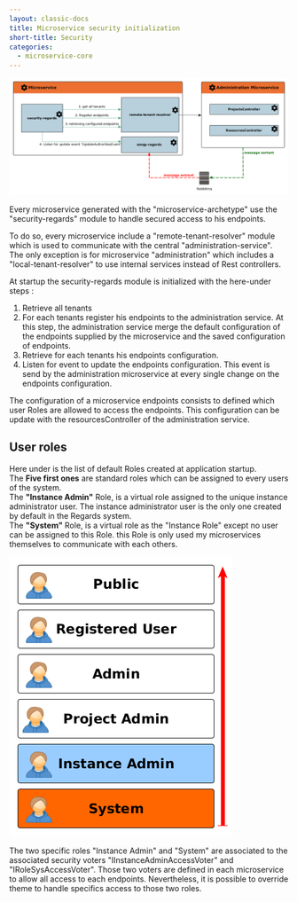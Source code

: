 ```yaml
---
layout: classic-docs
title: Microservice security initialization
short-title: Security
categories:
  - microservice-core
---
```


![](/assets/images/security/security.png)

Every microservice generated with the "microservice-archetype" use the "security-regards" module to handle secured access to his endpoints.  

To do so, every microservice include a "remote-tenant-resolver" module which is used to communicate with the central "administration-service".  
The only exception is for microservice "administration" which includes a "local-tenant-resolver" to use internal services instead of Rest controllers.

At startup the security-regards module is initialized with the here-under steps :
1. Retrieve all tenants
2. For each tenants register his endpoints to the administration service. At this step, the administration service merge the default configuration of the endpoints supplied by the microservice and the saved configuration of endpoints.
3. Retrieve for each tenants his endpoints configuration.
4. Listen for event to update the endpoints configuration. This event is send by the administration microservice at every single change on the endpoints configuration.

The configuration of a microservice endpoints consists to defined which user Roles are allowed to access the endpoints. This configuration can be update with the resourcesController of the administration service.  

## User roles

Here under is the list of default Roles created at application startup.  
The **Five first ones** are standard roles which can be assigned to every users of the system.  
The **"Instance Admin"** Role, is a virtual role assigned to the unique instance administrator user. The instance administrator user is the only one created by default in the Regards system.  
The **"System"** Role, is a virtual role as the "Instance Role" except no user can be assigned to this Role. this Role is only used my microservices themselves to communicate with each others.  

![](/assets/images/security/roles.png)

The two specific roles "Instance Admin" and "System" are associated to the associated security voters "IInstanceAdminAccessVoter" and "IRoleSysAccessVoter". Those two voters are defined in each microservice to allow all access to each endpoints. Nevertheless, it is possible to override theme to handle specifics access to those two roles.

